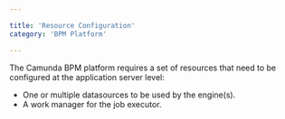 ```yaml
---

title: 'Resource Configuration'
category: 'BPM Platform'

---
```



The Camunda BPM platform requires a set of resources that need to be configured at the application server level:

* One or multiple datasources to be used by the engine(s).
* A work manager for the job executor.